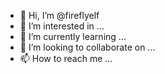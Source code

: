 - 👋 Hi, I’m @fireflyelf
- 👀 I’m interested in ...
- 🌱 I’m currently learning ...
- 💞️ I’m looking to collaborate on ...
- 📫 How to reach me ...

<!---
fireflyelf/fireflyelf is a ✨ special ✨ repository because its `README.md` (this file) appears on your GitHub profile.
You can click the Preview link to take a look at your changes.
--->
